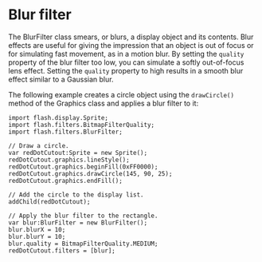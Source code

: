 # Blur filter

The BlurFilter class smears, or blurs, a display object and its contents. Blur
effects are useful for giving the impression that an object is out of focus or
for simulating fast movement, as in a motion blur. By setting the `quality`
property of the blur filter too low, you can simulate a softly out-of-focus lens
effect. Setting the `quality` property to high results in a smooth blur effect
similar to a Gaussian blur.

The following example creates a circle object using the `drawCircle()` method of
the Graphics class and applies a blur filter to it:

    import flash.display.Sprite;
    import flash.filters.BitmapFilterQuality;
    import flash.filters.BlurFilter;

    // Draw a circle.
    var redDotCutout:Sprite = new Sprite();
    redDotCutout.graphics.lineStyle();
    redDotCutout.graphics.beginFill(0xFF0000);
    redDotCutout.graphics.drawCircle(145, 90, 25);
    redDotCutout.graphics.endFill();

    // Add the circle to the display list.
    addChild(redDotCutout);

    // Apply the blur filter to the rectangle.
    var blur:BlurFilter = new BlurFilter();
    blur.blurX = 10;
    blur.blurY = 10;
    blur.quality = BitmapFilterQuality.MEDIUM;
    redDotCutout.filters = [blur];
